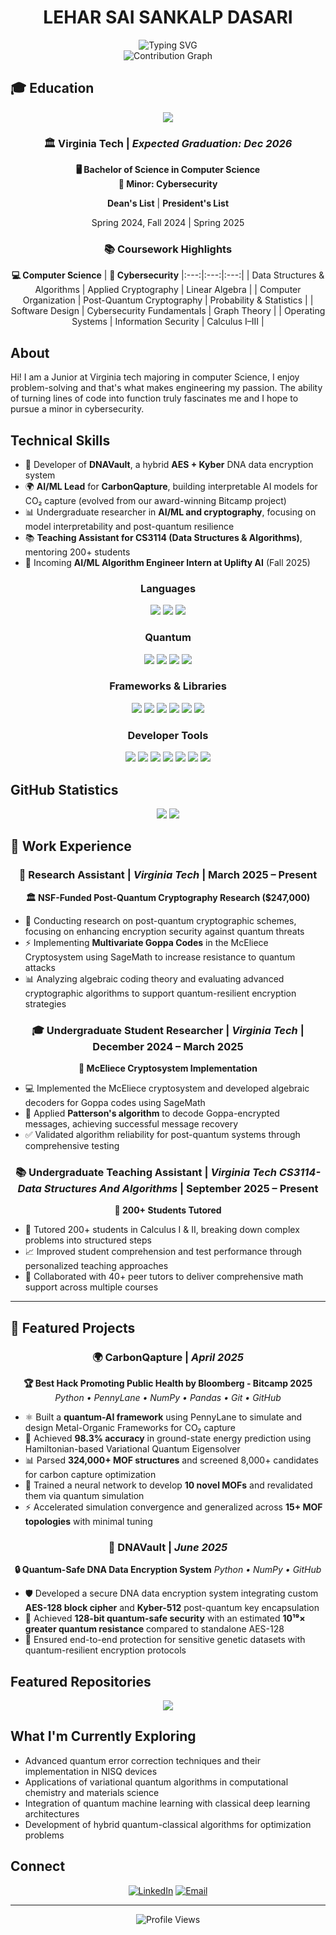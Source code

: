 <div align="center">
  <h1>LEHAR SAI SANKALP DASARI</h1>
</div>
<div align="center">
  <img src="https://readme-typing-svg.herokuapp.com?font=Fira+Code&size=28&duration=3000&pause=1000&color=0EA5E9&center=true&vCenter=true&width=700&lines=Computer+Science+%40+Virginia+Tech;AI/ML+%26+Cybersecurity;AI/ML+Lead+-+CarbonQapture;Developer+of+DNAVault;Junior+AI/ML+Algorithm+Engineer+-+Uplifty+AI" alt="Typing SVG" />
</div>
<div align="center">
 <img src="https://github-readme-activity-graph.vercel.app/graph?username=sankalp-dasari&bg_color=0d1117&color=0ea5e9&line=0ea5e9&point=ffffff&area=true&hide_border=true" alt="Contribution Graph" />
</div>

## 🎓 Education

<div align="center">
  <img src="https://img.shields.io/badge/Virginia_Tech-861F41?style=for-the-badge&logo=data:image/svg+xml;base64,PHN2ZyB3aWR0aD0iMjQiIGhlaWdodD0iMjQiIHZpZXdCb3g9IjAgMCAyNCAyNCIgZmlsbD0ibm9uZSIgeG1sbnM9Imh0dHA6Ly93d3cudzMub3JnLzIwMDAvc3ZnIj4KPHBhdGggZD0iTTEyIDJMMTMuMDkgOC4yNkwyMSA5TDEzLjA5IDE1Ljc0TDEyIDIyTDEwLjkxIDE1Ljc0TDMgOUwxMC45MSA4LjI2TDEyIDJaIiBmaWxsPSJ3aGl0ZSIvPgo8L3N2Zz4K&logoColor=white" />
</div>

<div align="center">

### 🏛️ Virginia Tech | *Expected Graduation: Dec 2026*

**🖥️ Bachelor of Science in Computer Science**  
**🔐 Minor: Cybersecurity**

</div>

<div align="center">

 **Dean's List** | **President's List**

 Spring 2024, Fall 2024 | Spring 2025

</div>

<div align="center">

### 📚 Coursework Highlights

</div>

<div align="center">

 **💻 Computer Science** | **🔐 Cybersecurity**
|:---:|:---:|:---:|
| Data Structures & Algorithms | Applied Cryptography | Linear Algebra |
| Computer Organization | Post-Quantum Cryptography | Probability & Statistics |
| Software Design | Cybersecurity Fundamentals | Graph Theory |
| Operating Systems | Information Security | Calculus I–III |

</div>

## About

Hi! I am a Junior at Virginia tech majoring in computer Science, I enjoy problem-solving and that's what makes engineering my passion. The ability of turning lines of code into function truly fascinates me and I hope to pursue a minor in cybersecurity.

## Technical Skills
- 🔑 Developer of **DNAVault**, a hybrid **AES + Kyber** DNA data encryption system  
- 🌍 **AI/ML Lead** for **CarbonQapture**, building interpretable AI models for CO₂ capture (evolved from our award-winning Bitcamp project)  
- 📊 Undergraduate researcher in **AI/ML and cryptography**, focusing on model interpretability and post-quantum resilience  
- 📚 **Teaching Assistant for CS3114 (Data Structures & Algorithms)**, mentoring 200+ students  
- 🚀 Incoming **AI/ML Algorithm Engineer Intern at Uplifty AI** (Fall 2025)

<div align="center">

### Languages
<p align="center">
  <img src="https://img.shields.io/badge/Python-3776AB?style=for-the-badge&logo=python&logoColor=white" />
  <img src="https://img.shields.io/badge/Java-ED8B00?style=for-the-badge&logo=openjdk&logoColor=white" />
  <img src="https://img.shields.io/badge/C-00599C?style=for-the-badge&logo=c&logoColor=white" />
</p>

### Quantum
<p align="center">
  <img src="https://img.shields.io/badge/Qiskit-6929C4?style=for-the-badge&logo=qiskit&logoColor=white" />
  <img src="https://img.shields.io/badge/PennyLane-FF6B35?style=for-the-badge" />
  <img src="https://img.shields.io/badge/Cirq-4285F4?style=for-the-badge&logo=google&logoColor=white" />
  <img src="https://img.shields.io/badge/IBM_Quantum-052FAD?style=for-the-badge&logo=ibm&logoColor=white" />
</p>

### Frameworks & Libraries
<p align="center">
  <img src="https://img.shields.io/badge/Pandas-150458?style=for-the-badge&logo=pandas&logoColor=white" />
  <img src="https://img.shields.io/badge/NumPy-013243?style=for-the-badge&logo=numpy&logoColor=white" />
  <img src="https://img.shields.io/badge/Matplotlib-11557c?style=for-the-badge" />
  <img src="https://img.shields.io/badge/SageMath-4285F4?style=for-the-badge" />
  <img src="https://img.shields.io/badge/SciPy-8CAAE6?style=for-the-badge&logo=scipy&logoColor=white" />
  <img src="https://img.shields.io/badge/Scikit_Learn-F7931E?style=for-the-badge&logo=scikit-learn&logoColor=white" />
</p>

### Developer Tools
<p align="center">
  <img src="https://img.shields.io/badge/Git-F05032?style=for-the-badge&logo=git&logoColor=white" />
  <img src="https://img.shields.io/badge/GitHub-181717?style=for-the-badge&logo=github&logoColor=white" />
  <img src="https://img.shields.io/badge/Docker-2496ED?style=for-the-badge&logo=docker&logoColor=white" />
  <img src="https://img.shields.io/badge/VS_Code-007ACC?style=for-the-badge&logo=visualstudiocode&logoColor=white" />
  <img src="https://img.shields.io/badge/PyCharm-000000?style=for-the-badge&logo=pycharm&logoColor=white" />
  <img src="https://img.shields.io/badge/Eclipse-2C2255?style=for-the-badge&logo=eclipse&logoColor=white" />
  <img src="https://img.shields.io/badge/Jupyter-F37626?style=for-the-badge&logo=jupyter&logoColor=white" />
</p>

</div>

## GitHub Statistics

<div align="center">
  <img src="https://github-readme-stats.vercel.app/api?username=adityasunke&show_icons=true&theme=dark&bg_color=0d1117&title_color=0ea5e9&icon_color=0ea5e9&text_color=ffffff&hide_border=true" />
  <img src="https://github-readme-stats.vercel.app/api/top-langs/?username=adityasunke&layout=compact&theme=dark&bg_color=0d1117&title_color=0ea5e9&text_color=ffffff&hide_border=true" />
</div>

## 💼 Work Experience

<div align="center">

### 🔬 Research Assistant | *Virginia Tech* | March 2025 – Present
**🏛️ NSF-Funded Post-Quantum Cryptography Research ($247,000)**

</div>

- 🔐 Conducting research on post-quantum cryptographic schemes, focusing on enhancing encryption security against quantum threats
- ⚡ Implementing **Multivariate Goppa Codes** in the McEliece Cryptosystem using SageMath to increase resistance to quantum attacks
- 📊 Analyzing algebraic coding theory and evaluating advanced cryptographic algorithms to support quantum-resilient encryption strategies

<div align="center">

### 🎓 Undergraduate Student Researcher | *Virginia Tech* | December 2024 – March 2025
**🔑 McEliece Cryptosystem Implementation**

</div>

- 💻 Implemented the McEliece cryptosystem and developed algebraic decoders for Goppa codes using SageMath
- 🧮 Applied **Patterson's algorithm** to decode Goppa-encrypted messages, achieving successful message recovery
- ✅ Validated algorithm reliability for post-quantum systems through comprehensive testing

<div align="center">

### 📚 Undergraduate Teaching Assistant | *Virginia Tech CS3114- Data Structures And Algorithms* | September 2025 – Present
**👥 200+ Students Tutored**

</div>

- 🎯 Tutored 200+ students in Calculus I & II, breaking down complex problems into structured steps
- 📈 Improved student comprehension and test performance through personalized teaching approaches
- 🤝 Collaborated with 40+ peer tutors to deliver comprehensive math support across multiple courses

---

## 🚀 Featured Projects

<div align="center">

### 🌍 CarbonQapture | *April 2025*
**🏆 Best Hack Promoting Public Health by Bloomberg - Bitcamp 2025**
*Python • PennyLane • NumPy • Pandas • Git • GitHub*

</div>

- ⚛️ Built a **quantum-AI framework** using PennyLane to simulate and design Metal-Organic Frameworks for CO₂ capture
- 🎯 Achieved **98.3% accuracy** in ground-state energy prediction using Hamiltonian-based Variational Quantum Eigensolver
- 📊 Parsed **324,000+ MOF structures** and screened 8,000+ candidates for carbon capture optimization
- 🧠 Trained a neural network to develop **10 novel MOFs** and revalidated them via quantum simulation
- ⚡ Accelerated simulation convergence and generalized across **15+ MOF topologies** with minimal tuning

<div align="center">

### 🧬 DNAVault | *June 2025*
**🔒 Quantum-Safe DNA Data Encryption System**
*Python • NumPy • GitHub*

</div>

- 🛡️ Developed a secure DNA data encryption system integrating custom **AES-128 block cipher** and **Kyber-512** post-quantum key encapsulation
- 🔐 Achieved **128-bit quantum-safe security** with an estimated **10¹⁹× greater quantum resistance** compared to standalone AES-128
- 🧬 Ensured end-to-end protection for sensitive genetic datasets with quantum-resilient encryption protocols

## Featured Repositories

<div align="center">
  <a href="https://github.com/sankalp-dasari/DNAVault">
    <img src="https://github-readme-stats.vercel.app/api/pin/?username=sankalp-dasari&repo=dnavault&theme=dark&bg_color=0d1117&title_color=0ea5e9&text_color=ffffff&icon_color=0ea5e9&hide_border=true" />
  </a>
</div>

## What I'm Currently Exploring

- Advanced quantum error correction techniques and their implementation in NISQ devices
- Applications of variational quantum algorithms in computational chemistry and materials science
- Integration of quantum machine learning with classical deep learning architectures
- Development of hybrid quantum-classical algorithms for optimization problems

## Connect

<div align="center">

[![LinkedIn](https://img.shields.io/badge/LinkedIn-0077B5?style=for-the-badge&logo=linkedin&logoColor=white)](https://www.linkedin.com/in/sankalp-dasari/)
[![Email](https://img.shields.io/badge/Email-D14836?style=for-the-badge&logo=gmail&logoColor=white)](mailto:sankalp.dasari@vt.edu)

</div>

---

<div align="center">
  <img src="https://komarev.com/ghpvc/?username=adityasunke&color=0ea5e9&style=for-the-badge&label=Profile+Views" alt="Profile Views" />
</div>
